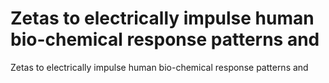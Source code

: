 # Zetas to electrically impulse human bio-chemical response patterns and

Zetas to electrically impulse human bio-chemical response patterns and
